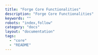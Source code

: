 ```yaml
---
title: "Forge Core Functionalities"
description: "Forge Core Functionalities"
keywords: ""
robots: "index,follow"
category: "docs"
layout: "documentation"
tags: 
  - "core"
  - "README"
---
```



